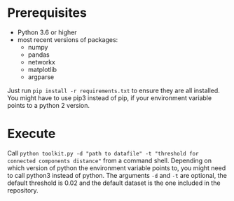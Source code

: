 # Prerequisites 
- Python 3.6 or higher
- most recent versions of packages:
    - numpy
    - pandas
    - networkx
    - matplotlib
    - argparse

Just run `pip install -r requirements.txt` to ensure they are all installed. You might have to use pip3 instead of pip, if your environment variable points to a python 2 version.

# Execute
Call `python toolkit.py -d "path to datafile" -t "threshold for connected components distance"` from a command shell. Depending on which version of python the environment variable points to, you might need to call python3 instead of python.
The arguments `-d` and `-t` are optional, the default threshold is 0.02 and the default dataset is the one included in the repository.